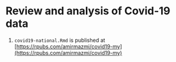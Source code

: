 # Review and analysis of Covid-19 data


1. `covid19-national.Rmd` is published at [https://rpubs.com/amirmazmi/covid19-my](https://rpubs.com/amirmazmi/covid19-my) 
